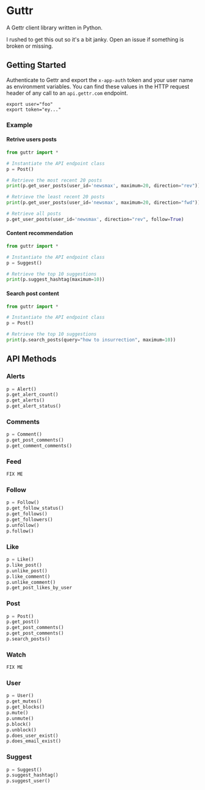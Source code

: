 # Guttr

A Gettr client library written in Python.

I rushed to get this out so it's a bit janky. Open an issue if something is broken or missing.

## Getting Started

Authenticate to Gettr and export the `x-app-auth` token and your user name as environment variables.
You can find these values in the HTTP request header of any call to an `api.gettr.com` endpoint.
```shell
export user="foo"
export token="ey..."
```

### Example
#### Retrive users posts
```python
from guttr import *

# Instantiate the API endpoint class
p = Post()

# Retrieve the most recent 20 posts
print(p.get_user_posts(user_id='newsmax', maximum=20, direction="rev"))

# Retrieve the least recent 20 posts
print(p.get_user_posts(user_id='newsmax', maximum=20, direction="fwd"))

# Retrieve all posts
p.get_user_posts(user_id='newsmax', direction="rev", follow=True)
```

#### Content recommendation
```python
from guttr import *

# Instantiate the API endpoint class
p = Suggest()

# Retrieve the top 10 suggestions
print(p.suggest_hashtag(maximum=10))
```

#### Search post content
```python
from guttr import *

# Instantiate the API endpoint class
p = Post()

# Retrieve the top 10 suggestions
print(p.search_posts(query="how to insurrection", maximum=10))
```

## API Methods

### Alerts

```python
p = Alert()
p.get_alert_count()
p.get_alerts()
p.get_alert_status()
```

### Comments

```python
p = Comment()
p.get_post_comments()
p.get_comment_comments()
```

### Feed

```python
FIX ME
```

### Follow

```python
p = Follow()
p.get_follow_status()
p.get_follows()
p.get_followers()
p.unfollow()
p.follow()
```

### Like

```python
p = Like()
p.like_post()
p.unlike_post()
p.like_comment()
p.unlike_comment()
p.get_post_likes_by_user
```

### Post

```python
p = Post()
p.get_post()
p.get_post_comments()
p.get_post_comments()
p.search_posts()
```

### Watch

```python
FIX ME
```

### User

```python
p = User()
p.get_mutes()
p.get_blocks()
p.mute()
p.unmute()
p.block()
p.unblock()
p.does_user_exist()
p.does_email_exist()
```

### Suggest

```python
p = Suggest()
p.suggest_hashtag()
p.suggest_user()
```